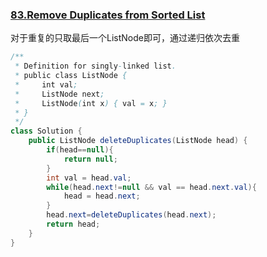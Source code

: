 ### [83.Remove Duplicates from Sorted List](https://leetcode.com/problems/remove-duplicates-from-sorted-list/)

对于重复的只取最后一个ListNode即可，通过递归依次去重

```java
/**
 * Definition for singly-linked list.
 * public class ListNode {
 *     int val;
 *     ListNode next;
 *     ListNode(int x) { val = x; }
 * }
 */
class Solution {
    public ListNode deleteDuplicates(ListNode head) {
        if(head==null){
            return null;
        }
        int val = head.val;
        while(head.next!=null && val == head.next.val){
            head = head.next;
        }
        head.next=deleteDuplicates(head.next);
        return head; 
    }
}
```